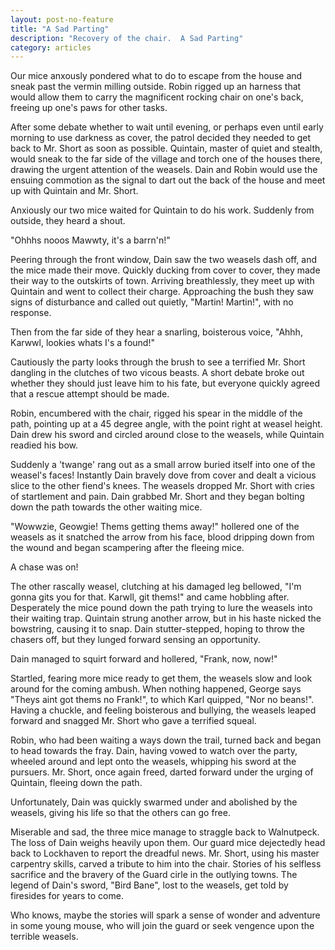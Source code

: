 ```yaml
---
layout: post-no-feature
title: "A Sad Parting"
description: "Recovery of the chair.  A Sad Parting"
category: articles
---
```


Our mice anxously pondered what to do to escape from the house and sneak past the vermin
milling outside.  Robin rigged up an harness that would allow them to carry the magnificent
rocking chair on one's back, freeing up one's paws for other tasks.

After some debate whether to wait until evening, or perhaps even until early morning to
use darkness as cover, the patrol decided they needed to get back to Mr. Short as soon
as possible.  Quintain, master of quiet and stealth, would sneak to the far side of the village and
torch one of the houses there, drawing the urgent attention of the weasels.  Dain and Robin
would use the ensuing commotion as the signal to dart out the back of the house and meet up
with Quintain and Mr. Short.

Anxiously our two mice waited for Quintain to do his work.  Suddenly from outside, they heard
a shout.

"Ohhhs nooos Mawwty, it's a barrn'n!"

Peering through the front window, Dain saw the two weasels dash off, and the mice made their
move.  Quickly ducking from cover to cover, they made their way to the outskirts of town.
Arriving breathlessly, they meet up with Quintain and went to collect their charge. Approaching
the bush they saw signs of disturbance and called out quietly, "Martin! Martin!", with no response.

Then from the far side of they hear a snarling, boisterous voice, "Ahhh, Karwwl, lookies whats I's a found!"

Cautiously the party looks through the brush to see a terrified Mr. Short dangling in the clutches of
two vicous beasts. A short debate broke out whether they should just leave him to his fate,
but everyone quickly agreed that a rescue attempt should be made.

Robin, encumbered with the chair, rigged his spear in the middle of the path, pointing up at
a 45 degree angle, with the point right at weasel height.  Dain drew his sword and circled around
close to the weasels, while Quintain readied his bow.

Suddenly a 'twange' rang out as a small arrow buried itself into one of the weasel's faces! Instantly
Dain bravely dove from cover and dealt a vicious slice to the other fiend's knees.  The
weasels dropped Mr. Short with cries of startlement and pain.  Dain grabbed
Mr. Short and they began bolting down the path towards the other waiting mice.

"Wowwzie, Geowgie!  Thems getting thems away!" hollered one of the weasels as it snatched the arrow
from his face, blood dripping down from the wound and began scampering after the fleeing mice.

A chase was on!

The other rascally weasel, clutching at his damaged leg bellowed, "I'm gonna gits you for that.  Karwll, git thems!"
and came hobbling after.  Desperately the mice pound down the path trying to lure the weasels
into their waiting trap.  Quintain strung another arrow, but in his haste nicked the bowstring, causing
it to snap.  Dain stutter-stepped, hoping to throw the chasers off, but they lunged forward sensing
an opportunity.

Dain managed to squirt forward and hollered, "Frank, now, now!"

Startled, fearing more mice ready to get them, the weasels slow and look around for the coming ambush.
When nothing happened, George says "Theys aint got thems no Frank!", to which Karl quipped, "Nor no beans!".
Having a chuckle, and feeling boisterous and bullying, the weasels leaped forward and snagged Mr. Short who gave
a terrified squeal.

Robin, who had been waiting a ways down the trail, turned back and began to head towards the fray.
Dain, having vowed to watch over the party, wheeled around and lept onto the weasels, whipping his
sword at the pursuers.  Mr. Short, once again freed, darted forward under the urging of Quintain, fleeing
down the path.

Unfortunately, Dain was quickly swarmed under and abolished by the weasels, giving his life so that the others
can go free.

Miserable and sad, the three mice manage to straggle back to Walnutpeck.  The loss of Dain weighs heavily upon
them.  Our guard mice dejectedly head back to Lockhaven to report the dreadful news.  Mr. Short, using his master
carpentry skills, carved a tribute to him into the chair.  Stories of his selfless sacrifice and the bravery
of the Guard cirle in the outlying towns.  The legend of Dain's sword, "Bird Bane",
lost to the weasels, get told by firesides for years to come.

Who knows, maybe the stories will spark a sense of wonder and adventure in some young mouse, who will join the
guard or seek vengence upon the terrible weasels.
